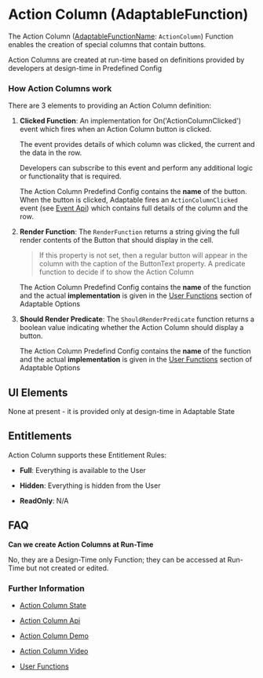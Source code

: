# Action Column (AdaptableFunction)

The Action Column ([AdaptableFunctionName](https://api.adaptabletools.com/modules/_src_predefinedconfig_common_types_.html#adaptablefunctionname): `ActionColumn`) Function enables the creation of special columns that contain buttons.

Action Columns are created at run-time based on definitions provided by developers at design-time in Predefined Config 

### How Action Columns work
There are 3 elements to providing an Action Column definition:

1. **Clicked Function**: An implementation for On('ActionColumnClicked') event which fires when an Action Column button is clicked.

    The event provides details of which column was clicked, the current and the data in the row.  
    
    Developers can subscribe to this event and perform any additional logic or functionality that is required.

    The Action Column Predefind Config contains the **name** of the button.  When the button is clicked, Adaptable fires an `ActionColumnClicked` event (see [Event Api](https://api.adaptabletools.com/interfaces/_src_api_eventapi_.eventapi.html)) which contains full details of the column and the row.

2.  **Render Function**: The `RenderFunction` returns a string giving the full render contents of the Button that should display in the cell.

    > If this property is not set, then a regular button will appear in the column with the caption of the ButtonText property. A predicate function to decide if to show the Action Column

     The Action Column Predefind Config contains the **name** of the function and the actual **implementation** is given in the [User Functions](https://api.adaptabletools.com/modules/_src_adaptableoptions_userfunctions_.html) section of Adaptable Options


3.  **Should Render Predicate**: The `ShouldRenderPredicate` function returns a boolean value indicating whether the Action Column should display a button.

    The Action Column Predefind Config contains the **name** of the function and the actual **implementation** is given in the [User Functions](https://api.adaptabletools.com/modules/_src_adaptableoptions_userfunctions_.html) section of Adaptable Options


## UI Elements
None at present - it is provided only at design-time in Adaptable State

## Entitlements
Action Column supports these Entitlement Rules:

- **Full**: Everything is available to the User

- **Hidden**: Everything is hidden from the User

- **ReadOnly**: N/A

## FAQ

**Can we create Action Columns at Run-Time**

No, they are a Design-Time only Function; they can be accessed at Run-Time but not created or edited.

### Further Information

- [Action Column State](https://api.adaptabletools.com/interfaces/_src_predefinedconfig_actioncolumnstate_.actioncolumnstate.html)

- [Action Column Api](https://api.adaptabletools.com/interfaces/_src_api_actioncolumnapi_.actioncolumnapi.html)

- [Action Column Demo](https://demo.adaptabletools.com/column/aggridactioncolumnsdemo)

- [Action Column Video](https://youtu.be/y0cDvtdmSKM)

- [User Functions](https://api.adaptabletools.com/modules/_src_adaptableoptions_userfunctions_.html)

